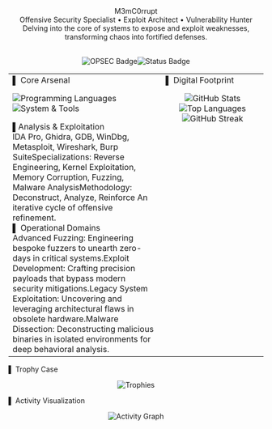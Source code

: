 <div align="center">M3mC0rrupt<br>Offensive Security Specialist • Exploit Architect • Vulnerability Hunter<br>Delving into the core of systems to expose and exploit weaknesses, transforming chaos into fortified defenses.<p><br><img src="https://img.shields.io/badge/OPSEC-Priority%201-critical?style=for-the-badge&logo=lock&color=black" alt="OPSEC Badge"><img src="https://img.shields.io/badge/Status-Operating%20in%20Shadows-0a0a0a?style=for-the-badge&logo=ghost&color=red" alt="Status Badge"></p></div><table><tr><td valign="top" width="60%">▌ Core Arsenal<p align="left"><img src="https://skillicons.dev/icons?i=c,cpp,python,rust,assembly&theme=dark" alt="Programming Languages"><br><img src="https://skillicons.dev/icons?i=linux,bash,docker,git,github&theme=dark" alt="System & Tools"></p>▌Analysis & Exploitation<br>IDA Pro, Ghidra, GDB, WinDbg, Metasploit, Wireshark, Burp SuiteSpecializations: Reverse Engineering, Kernel Exploitation, Memory Corruption, Fuzzing, Malware AnalysisMethodology: Deconstruct, Analyze, Reinforce An iterative cycle of offensive refinement.<br>▌ Operational Domains<br>Advanced Fuzzing: Engineering bespoke fuzzers to unearth zero-days in critical systems.Exploit Development: Crafting precision payloads that bypass modern security mitigations.Legacy System Exploitation: Uncovering and leveraging architectural flaws in obsolete hardware.Malware Dissection: Deconstructing malicious binaries in isolated environments for deep behavioral analysis.</td><td valign="top" width="40%">▌ Digital Footprint<p align="center"><img src="https://github-readme-stats.vercel.app/api?username=M3mC0rrupt&show_icons=true&theme=radical&hide=prs,issues&count_private=true&border_radius=10" alt="GitHub Stats" /><img src="https://github-readme-stats.vercel.app/api/top-langs/?username=M3mC0rrupt&layout=compact&theme=radical&hide=html,css&border_radius=10" alt="Top Languages" /><img src="https://github-readme-streak-stats.herokuapp.com/?user=M3mC0rrupt&theme=radical&hide_border=true&border_radius=10" alt="GitHub Streak" /></p></td>
</tr></table>▌ Trophy Case<p align="center"><img src="https://github-profile-trophy.vercel.app/?username=M3mC0rrupt&theme=radical&no-frame=true&margin-w=15&column=7" alt="Trophies" /></p>▌ Activity Visualization<p align="center"><img src="https://github-readme-activity-graph.vercel.app/graph?username=M3mC0rrupt&theme=radical&hide_border=true&area=true&color=ff0000&line=000000&point=ffffff" alt="Activity Graph"></p><p align="center"></p><div align="center"></div>
